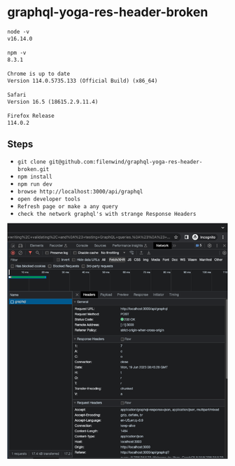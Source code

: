 # graphql-yoga-res-header-broken

```
node -v
v16.14.0

npm -v
8.3.1

Chrome is up to date
Version 114.0.5735.133 (Official Build) (x86_64)

Safari
Version 16.5 (18615.2.9.11.4)

Firefox Release
114.0.2
```

## Steps

- `git clone git@github.com:filenwind/graphql-yoga-res-header-broken.git`
- `npm install`
- `npm run dev`
- `browse http://localhost:3000/api/graphql`
- `open developer tools`
- `Refresh page or make a any query`
- `check the network graphql's with strange Response Headers`

![Alt text](brokenResponseHeaders.png?raw=true)
